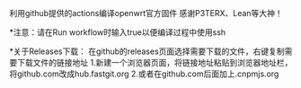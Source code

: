 利用github提供的actions编译openwrt官方固件
感谢P3TERX、Lean等大神！

*注意：请在Run workflow时输入true以便编译过程中使用ssh

*关于Releases下载：
在github的releases页面选择需要下载的文件，右键复制需要下载文件的链接地址
1.新建一个浏览器页面，将链接地址粘贴到浏览器地址栏，将github.com改成hub.fastgit.org
2.或者在github.com后面加上.cnpmjs.org
